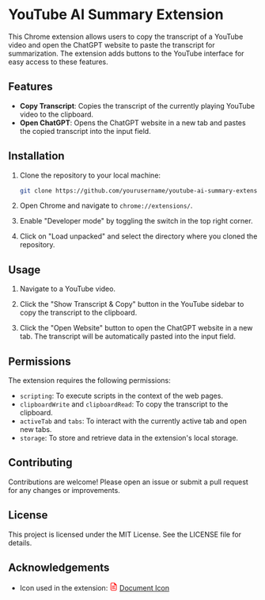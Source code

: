 # YouTube AI Summary Extension

This Chrome extension allows users to copy the transcript of a YouTube video and open the ChatGPT website to paste the transcript for summarization. The extension adds buttons to the YouTube interface for easy access to these features.

## Features

- **Copy Transcript**: Copies the transcript of the currently playing YouTube video to the clipboard.
- **Open ChatGPT**: Opens the ChatGPT website in a new tab and pastes the copied transcript into the input field.

## Installation

1. Clone the repository to your local machine:
    ```sh
    git clone https://github.com/yourusername/youtube-ai-summary-extension.git
    ```

2. Open Chrome and navigate to `chrome://extensions/`.

3. Enable "Developer mode" by toggling the switch in the top right corner.

4. Click on "Load unpacked" and select the directory where you cloned the repository.

## Usage

1. Navigate to a YouTube video.

2. Click the "Show Transcript & Copy" button in the YouTube sidebar to copy the transcript to the clipboard.

3. Click the "Open Website" button to open the ChatGPT website in a new tab. The transcript will be automatically pasted into the input field.

## Permissions

The extension requires the following permissions:

- `scripting`: To execute scripts in the context of the web pages.
- `clipboardWrite` and `clipboardRead`: To copy the transcript to the clipboard.
- `activeTab` and `tabs`: To interact with the currently active tab and open new tabs.
- `storage`: To store and retrieve data in the extension's local storage.

## Contributing

Contributions are welcome! Please open an issue or submit a pull request for any changes or improvements.

## License

This project is licensed under the MIT License. See the LICENSE file for details.

## Acknowledgements

- Icon used in the extension: ![](./document-16.png) [Document Icon](https://www.iconsdb.com/red-icons/document-icon.html)